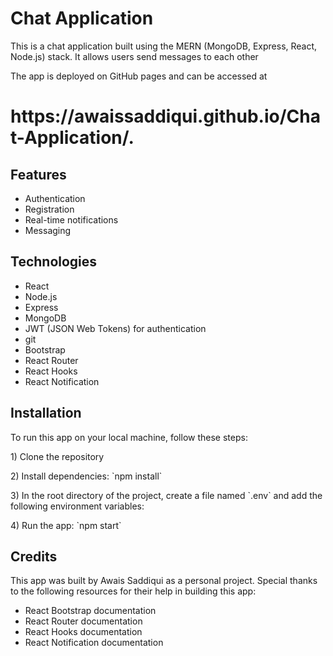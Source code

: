 <h1>Chat Application</h1>
<p>This is a chat application built using the MERN (MongoDB, Express, React, Node.js) stack. It allows users send messages to each other</p>
<p>The app is deployed on GitHub pages and can be accessed at</p>
<h1>https://awaissaddiqui.github.io/Chat-Application/.</h1>
<h2>Features</h2>
<ul>
<li>Authentication</li>
<li>Registration</li>
<li>Real-time notifications</li>    
<li>Messaging</li>
</ul>
<h2>Technologies</h2>
<ul>
<li>React</li>
<li>Node.js</li>
<li>Express</li>
<li>MongoDB</li>
<li>JWT (JSON Web Tokens) for authentication</li>
<li>git</li>
<li>Bootstrap</li>
<li>React Router</li>
<li>React Hooks</li>
<li>React Notification</li>
</ul>
<h2>Installation</h2>
<p>To run this app on your local machine, follow these steps:</p>
<p>1) Clone the repository</p>
<p>2) Install dependencies: `npm install`</p>
<p>3) In the root directory of the project, create a file named `.env` and add the following environment variables:</p>
<p>4) Run the app: `npm start`</p>
<h2>Credits</h2>
<p>This app was built by Awais Saddiqui as a personal project. Special thanks to the following resources for their help in building this app:</p>
<ul>
<li>React Bootstrap documentation</li>
<li>React Router documentation</li>
<li>React Hooks documentation</li>
<li>React Notification documentation</li>
</ul>



